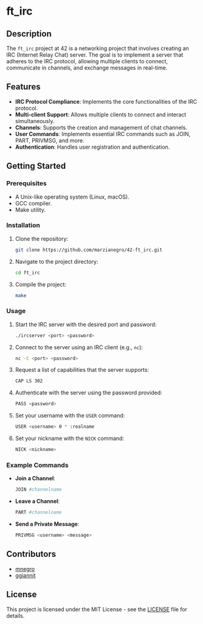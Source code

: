# ft_irc

## Description
The `ft_irc` project at 42 is a networking project that involves creating an IRC (Internet Relay Chat) server. The goal is to implement a server that adheres to the IRC protocol, allowing multiple clients to connect, communicate in channels, and exchange messages in real-time.

## Features
- **IRC Protocol Compliance**: Implements the core functionalities of the IRC protocol.
- **Multi-client Support**: Allows multiple clients to connect and interact simultaneously.
- **Channels**: Supports the creation and management of chat channels.
- **User Commands**: Implements essential IRC commands such as JOIN, PART, PRIVMSG, and more.
- **Authentication**: Handles user registration and authentication.

## Getting Started
### Prerequisites
- A Unix-like operating system (Linux, macOS).
- GCC compiler.
- Make utility.

### Installation
1. Clone the repository:
    ```bash
    git clone https://github.com/marzianegro/42-ft_irc.git
    ```

2. Navigate to the project directory:
    ```bash
    cd ft_irc
    ```

3. Compile the project:
    ```bash
    make
    ```

### Usage
1. Start the IRC server with the desired port and password:

    ```bash
    ./ircserver <port> <password>
    ```

2. Connect to the server using an IRC client (e.g., `nc`):
    ```bash
    nc -C <port> <password>
    ```

3. Request a list of capabilities that the server supports:
    ```bash
    CAP LS 302
    ```

4. Authenticate with the server using the password provided:
    ```bash
    PASS <password>
    ```

5. Set your username with the `USER` command:
    ```bash
    USER <username> 0 * :realname
    ```

6. Set your nickname with the `NICK` command:
    ```bash
    NICK <nickname>
    ```

### Example Commands

- **Join a Channel**:
    ```bash
    JOIN #channelname
    ```

- **Leave a Channel**:
    ```bash
    PART #channelname
    ```

- **Send a Private Message**:
    ```bash
    PRIVMSG <username> <message>
    ```

## Contributors

- [mnegro](https://github.com/marzianegro)
- [ggiannit](https://github.com/skyheis)

## License
This project is licensed under the MIT License - see the [LICENSE](LICENSE) file for details.
